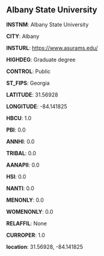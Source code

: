 
Albany State University
---
**INSTNM**: Albany State University

**CITY**: Albany

**INSTURL**: https://www.asurams.edu/

**HIGHDEG**: Graduate degree

**CONTROL**: Public

**ST_FIPS**: Georgia

**LATITUDE**: 31.56928

**LONGITUDE**: -84.141825

**HBCU**: 1.0

**PBI**: 0.0

**ANNHI**: 0.0

**TRIBAL**: 0.0

**AANAPII**: 0.0

**HSI**: 0.0

**NANTI**: 0.0

**MENONLY**: 0.0

**WOMENONLY**: 0.0

**RELAFFIL**: None

**CURROPER**: 1.0

**location**: 31.56928, -84.141825